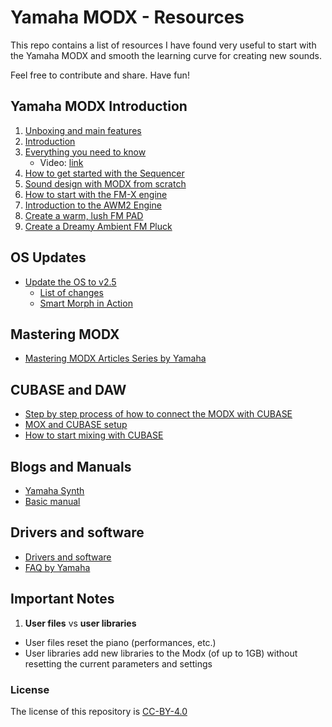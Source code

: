 # Yamaha MODX - Resources

This repo contains a list of resources I have found very useful to start with the Yamaha MODX and smooth the learning curve for creating new sounds.

Feel free to contribute and share. Have fun! 

## Yamaha MODX Introduction 

1. [Unboxing and main features](https://www.youtube.com/watch?v=01jyFy3jfJ4)
2. [Introduction](https://www.youtube.com/watch?v=Tv4wFSK-_AE)
3. [Everything you need to know](https://loopopmusic.com/yamaha-modx-review-everything-you-need-to-know)
    * Video: [link](https://www.youtube.com/watch?v=sksFzgCG62Q&list=WL&index=13&t=0s)
4. [How to get started with the Sequencer](https://www.youtube.com/watch?v=KP2p4awFaXE)
5. [Sound design with MODX from scratch](https://www.youtube.com/watch?v=76Vh2p9S2GE)
6. [How to start with the FM-X engine](https://www.youtube.com/watch?v=aWgvag_7DkI)
7. [Introduction to the AWM2 Engine](https://www.youtube.com/watch?v=qAHjgDSqhFg)
8. [Create a warm, lush FM PAD](https://www.youtube.com/watch?v=ZsAlC5lAHAE)
9. [Create a Dreamy Ambient FM Pluck](https://www.youtube.com/watch?v=hQCO-FhZ14M)


## OS Updates

* [Update the OS to v2.5](https://www.youtube.com/watch?v=ljACzRgVf08)
  * [List of changes](https://usa.yamaha.com/support/updates/modx_os_updater.html)
  * [Smart Morph in Action](https://www.youtube.com/watch?v=Hd3aCDutC5s)


## Mastering MODX

* [Mastering MODX Articles Series by Yamaha](https://yamahasynth.com/learn/modx/mastering-modx-article-series-music-synthesizer)


## CUBASE and DAW

* [Step by step process of how to connect the MODX with CUBASE](https://www.youtube.com/watch?v=ZPPJeU9Ayy4)
* [MOX and CUBASE setup](https://yamahasynth.com/modx-category/mastering-modx) 
* [How to start mixing with CUBASE](https://www.youtube.com/watch?v=BgKmC1jxhto&list=WL&index=2&t=0s)


## Blogs and Manuals

* [Yamaha Synth](https://yamahasynth.com/modx)
* [Basic manual](https://usa.yamaha.com/files/download/other_assets/5/1162395/modx6_modx7_modx8_en_om_a0.pdf)

## Drivers and software

* [Drivers and software](https://usa.yamaha.com/products/music_production/synthesizers/modx/downloads.html)
* [FAQ by Yamaha](https://usa.yamaha.com/products/music_production/synthesizers/modx/faq.html#product-tabs)


## Important Notes

1) **User files** vs **user libraries**

- User files reset the piano (performances, etc.)
- User libraries add new libraries to the Modx (of up to 1GB) without resetting the current parameters and settings


### License

The license of this repository is [CC-BY-4.0](https://creativecommons.org/licenses/by/4.0/)
